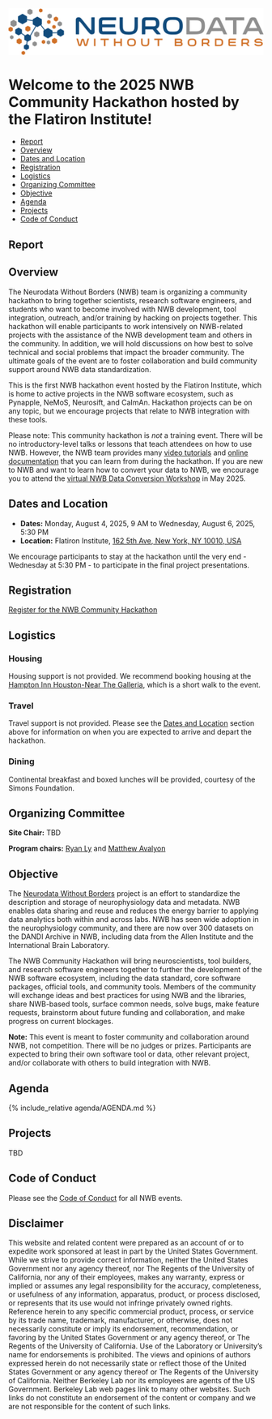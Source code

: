 
<img alt="NWB logo" src="../logos/nwb_logo_brain_text_transp_hor.png">

# Welcome to the 2025 NWB Community Hackathon hosted by the Flatiron Institute!

  * [Report](#report)
  * [Overview](#overview)
  * [Dates and Location](#dates-and-location)
  * [Registration](#registration)
  * [Logistics](#logistics)
  * [Organizing Committee](#organizing-committee)
  * [Objective](#objective)
  * [Agenda](#agenda)
  * [Projects](#projects)
  * [Code of Conduct](#code-of-conduct)


## Report

<!-- The final report for the 2025 NWB Community Hackathon is now available on GitHub ([PDF](report/Report_18th_NWB_Developer_Hackathon.pdf)) ([LaTeX (on Overleaf)](https://www.overleaf.com/read/zcdnqtcmwgpv#d964cb)). -->

## Overview

The Neurodata Without Borders (NWB) team is organizing a community hackathon to bring together scientists, research 
software engineers, and students who want to become involved with NWB development, tool integration, outreach, 
and/or training by hacking on projects together. This hackathon will enable participants to work intensively on 
NWB-related projects with the assistance of the NWB development team and others in the community. In addition, we
will hold discussions on how best to solve technical and social problems that impact the broader community. The ultimate
goals of the event are to foster collaboration and build community support around NWB data standardization.

This is the first NWB hackathon event hosted by the Flatiron Institute, which is home to active projects in the 
NWB software ecosystem, such as Pynapple, NeMoS, Neurosift, and CaImAn. Hackathon projects can be on any topic, but we
encourage projects that relate to NWB integration with these tools.

Please note: This community hackathon is *not* a training event. There will be no introductory-level talks or lessons
that teach attendees on how to use NWB. However, the NWB team provides many 
[video tutorials](https://www.youtube.com/watch?v=xZiSesEVA3o&list=PL5wPNhoBP0ZB2sLuRKWqwgXf9V3FRl1bw) and 
[online documentation](https://nwb-overview.readthedocs.io/en/latest/intro_to_nwb/1_intro_to_nwb.html) that you can
learn from during the hackathon. If you are new to NWB and want to learn how to convert your data to NWB, we encourage
you to attend the 
[virtual NWB Data Conversion Workshop](https://neurodatawithoutborders.github.io/nwb_hackathons/HCK22_2025_DataConversion_Remote/)
in May 2025.


## Dates and Location

- **Dates:** Monday, August 4, 2025, 9 AM to Wednesday, August 6, 2025, 5:30 PM
- **Location:** Flatiron Institute, [162 5th Ave, New York, NY 10010, USA](https://www.google.com/maps/place/Flatiron+Institute/data=!4m2!3m1!1s0x0:0x8849799a20fe5d4a?sa=X&ved=1t:2428&ictx=111)

We encourage participants to stay at the hackathon until the very end - Wednesday at 5:30 PM - to participate in the 
final project presentations.

## Registration

[Register for the NWB Community Hackathon](https://docs.google.com/forms/d/e/1FAIpQLScGO7ljpLWACStymeJU4wBSgNhNCyUN4H5xfQN32M_8qMriBg/viewform?usp=dialog)


## Logistics

### Housing

Housing support is not provided. We recommend booking housing at the
[Hampton Inn Houston-Near The Galleria](https://www.hilton.com/en/hotels/houpohx-hampton-houston-near-the-galleria/),
which is a short walk to the event.

### Travel

Travel support is not provided. Please see the
[Dates and Location](#dates-and-location) section above for information on when you are expected to arrive and depart
the hackathon.

### Dining

Continental breakfast and boxed lunches will be provided, courtesy of the Simons Foundation.


## Organizing Committee

**Site Chair:** TBD

**Program chairs:** [Ryan Ly](https://crd.lbl.gov/divisions/scidata/mla/staff/ryan-ly/) and 
[Matthew Avalyon](https://crd.lbl.gov/divisions/scidata/mla/staff/matthew-avaylon/)


## Objective

The [Neurodata Without Borders](https://www.nwb.org/) project is an effort to standardize the description and storage of neurophysiology data and metadata. NWB enables data sharing and reuse and reduces the energy barrier to applying data analytics both within and across labs. NWB has seen wide adoption in the neurophysiology community, and there are now over 300 datasets on the DANDI Archive in NWB, including data from the Allen Institute and the International Brain Laboratory.

The NWB Community Hackathon will bring neuroscientists, tool builders, and research software engineers together to further the development of the NWB software ecosystem, including the data standard, core software packages, official tools, and community tools. Members of the community will exchange ideas and best practices for using NWB and the libraries, share NWB-based tools, surface common needs, solve bugs, make feature requests, brainstorm about future funding and collaboration, and make progress on current blockages.

**Note:** This event is meant to foster community and collaboration around NWB, not competition. There will be no judges or prizes. Participants are expected to bring their own software tool or data, other relevant project, and/or collaborate with others to build integration with NWB.


## Agenda

{% include_relative agenda/AGENDA.md %}


## Projects

TBD

<!-- Please add your project ideas and document your project progress in the [**Hackathon Projects Google Doc**](https://docs.google.com/document/d/1stHuLJf4Id5itoFjCsS2W5XatwWw7tZhZSTYJT2ZC4g/edit) -->

<!-- To create a new project, simply:

* Open the project Google Doc. If you are participating and do not have edit access, then please contact Ryan via email or Slack to request access.
* Make a copy of the project template section and add it to the end of the document
* Update at least your project’s title, key investigators, and project description sections -->


## Code of Conduct

Please see the [Code of Conduct](https://neurodatawithoutborders.github.io/nwb_hackathons/code_of_conduct) for all NWB events.


## Disclaimer

This website and related content were prepared as an account of or to expedite work sponsored at least in part by
the United States Government. While we strive to provide correct information, neither the United States Government
nor any agency thereof, nor The Regents of the University of California, nor any of their employees, makes any
warranty, express or implied  or assumes any legal responsibility for the accuracy, completeness, or usefulness of
any information, apparatus, product, or process disclosed, or represents that its use would not infringe privately
owned rights. Reference herein to any specific commercial product, process, or service by its trade name, trademark,
manufacturer, or otherwise, does not necessarily constitute or imply its endorsement, recommendation, or favoring by
the United States Government or any agency thereof, or The Regents of the University of California.  Use of the
Laboratory or University’s name for endorsements is prohibited. The views and opinions of authors expressed herein
do not necessarily state or reflect those of the United States Government or any agency thereof or The Regents of
the University of California.  Neither Berkeley Lab nor its employees are agents of the US Government. Berkeley Lab
web pages link to many other websites.  Such links do not constitute an endorsement of the content or company and we
are not responsible for the content of such links.
